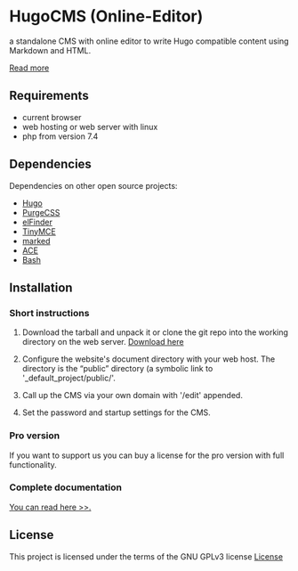 # HugoCMS (Online-Editor)
a standalone CMS with online editor to write Hugo compatible content using Markdown and HTML.

[Read more](https://hugocms.com/en/)

## Requirements

- current browser
- web hosting or web server with linux
- php from version 7.4

## Dependencies

Dependencies on other open source projects:

- [Hugo](https://gohugo.io/)
- [PurgeCSS](https://purgecss.com/)
- [elFinder](https://github.com/Studio-42/elFinder)
- [TinyMCE](https://www.tiny.cloud/)
- [marked](https://github.com/markedjs/marked)
- [ACE](https://ace.c9.io/)
- [Bash](https://www.gnu.org/software/bash/)

## Installation

### Short instructions

1. Download the tarball and unpack it or clone the git repo into the working directory on the web server. [Download here](https://github.com/hugoeditor/hugocms/releases/)

2. Configure the website's document directory with your web host. The directory is the “public” directory (a symbolic link to '_default_project/public/'.

3. Call up the CMS via your own domain with '/edit' appended.

4. Set the password and startup settings for the CMS.

### Pro version

If you want to support us you can buy a license for the pro version with full functionality.

### Complete documentation

[You can read here >>.](https://hugocms.com/en/docs/install-use/)

## License

This project is licensed under the terms of the GNU GPLv3 license
[License](https://www.gnu.org/licenses/gpl-3.0)
